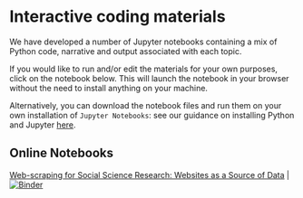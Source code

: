 # Interactive coding materials

We have developed a number of Jupyter notebooks containing a mix of Python code, narrative and output associated with each topic.

If you would like to run and/or edit the materials for your own purposes, click on the notebook below. This will launch the notebook in your browser without the need to install anything on your machine.

Alternatively, you can download the notebook files and run them on your own installation of `Jupyter Notebooks`: see our guidance on installing Python and Jupyter [here](LINK).

## Online Notebooks

<a href="https://mybinder.org/v2/gh/UKDataServiceOpen/new-forms-of-data/master?filepath=web-scraping%2Fnotebooks%2Fweb-scraping-code-2020-04-23.ipynb" target=_blank>Web-scraping for Social Science Research: Websites as a Source of Data</a> | [![Binder](http://mybinder.org/badge_logo.svg)](https://mybinder.org/v2/gh/UKDataServiceOpen/new-forms-of-data/master?filepath=web-scraping%2Fnotebooks%2Fweb-scraping-code-2020-04-23.ipynb)<br>
